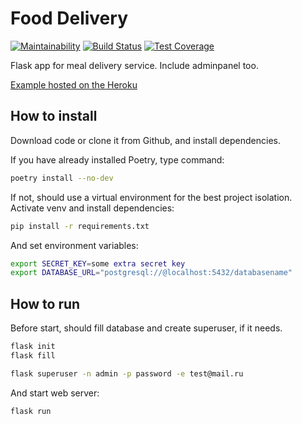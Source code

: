 # Food Delivery

[![Maintainability](https://api.codeclimate.com/v1/badges/8de202229b49d8404911/maintainability)](https://codeclimate.com/github/alpden550/food-delivery/maintainability) [![Build Status](https://travis-ci.org/alpden550/food-delivery.svg?branch=master)](https://travis-ci.org/alpden550/food-delivery) [![Test Coverage](https://api.codeclimate.com/v1/badges/8de202229b49d8404911/test_coverage)](https://codeclimate.com/github/alpden550/food-delivery/test_coverage)

Flask app for meal delivery service. Include adminpanel too.

[Example hosted on the Heroku](https://stepik-food-delivery.herokuapp.com)

## How to install

Download code or clone it from Github, and install dependencies.

If you have already installed Poetry, type command:

```bash
poetry install --no-dev
```

If not, should use a virtual environment for the best project isolation. Activate venv and install dependencies:

```bash
pip install -r requirements.txt
```

And set environment variables:

```bash
export SECRET_KEY=some extra secret key
export DATABASE_URL="postgresql://@localhost:5432/databasename"
```

## How to run

Before start, should fill database and create superuser, if it needs.

```bash
flask init
flask fill
```

```bash
flask superuser -n admin -p password -e test@mail.ru
```

And start web server:

```bash
flask run
```

